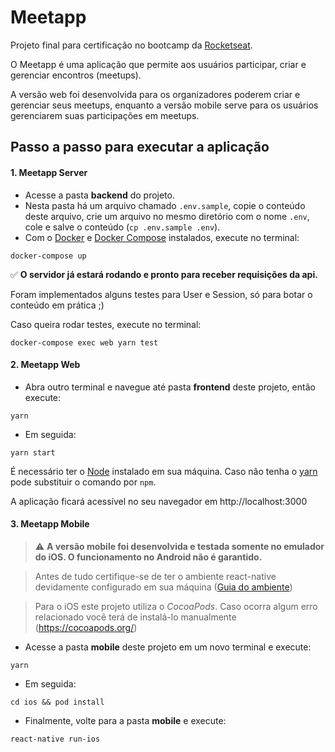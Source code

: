 # Meetapp

Projeto final para certificação no bootcamp da <a href="https://rocketseat.com.br/" target="blank">Rocketseat</a>.

O Meetapp é uma aplicação que permite aos usuários participar, criar e gerenciar encontros (meetups).

A versão web foi desenvolvida para os organizadores poderem criar e gerenciar seus meetups, enquanto a versão mobile serve para os usuários gerenciarem suas participações em meetups.

## Passo a passo para executar a aplicação

#### 1. Meetapp Server

* Acesse a pasta **backend** do projeto.
* Nesta pasta há um arquivo chamado `.env.sample`, copie o conteúdo deste arquivo, crie um arquivo no mesmo diretório com o nome `.env`, cole e salve o conteúdo (`cp .env.sample .env`).
* Com o <a href="https://docs.docker.com/install/" target="blank">Docker</a> e <a href="https://docs.docker.com/compose/install/" target="blank">Docker Compose</a> instalados, execute no terminal:

```
docker-compose up
```

:white_check_mark: **O servidor já estará rodando e pronto para receber requisições da api.**

Foram implementados alguns testes para User e Session, só para botar o conteúdo em prática ;)

Caso queira rodar testes, execute no terminal:

```
docker-compose exec web yarn test
```

#### 2. Meetapp Web

* Abra outro terminal e navegue até pasta **frontend** deste projeto, então execute:

```
yarn
```
* Em seguida:
```
yarn start
```

É necessário ter o <a href="https://nodejs.org/" target="blank">Node</a> instalado em sua máquina. Caso não tenha o <a href="https://yarnpkg.com/" target="blank">yarn</a> pode substituir o comando por `npm`.

A aplicação ficará acessível no seu navegador em http://localhost:3000

#### 3. Meetapp Mobile

> :warning: **A versão mobile foi desenvolvida e testada somente no emulador do iOS. O funcionamento no Android não é garantido.**

> Antes de tudo certifique-se de ter o ambiente react-native devidamente configurado em sua máquina (<a href="https://docs.rocketseat.dev/ambiente-react-native/introducao">Guia do ambiente</a>)

> Para o iOS este projeto utiliza o *CocoaPods*. Caso ocorra algum erro relacionado você terá de instalá-lo manualmente (https://cocoapods.org/)

* Acesse a pasta **mobile** deste projeto em um novo terminal e execute:

```
yarn
```
* Em seguida:

```
cd ios && pod install
```

* Finalmente, volte para a pasta **mobile** e execute:

```
react-native run-ios
```
